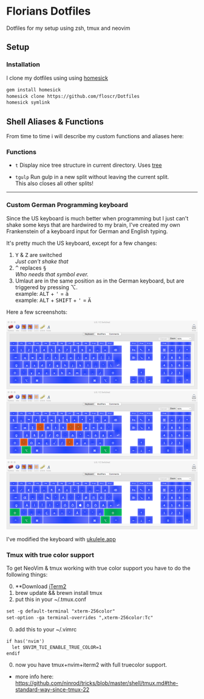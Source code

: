 Florians Dotfiles
=================

Dotfiles for my setup using zsh, tmux and neovim

## Setup

### Installation

I clone my dotfiles using using [homesick]

```bash
gem install homesick
homesick clone https://github.com/floscr/Dotfiles
homesick symlink
```

## Shell Aliases & Functions

From time to time i will describe my custom functions and aliases here:    

### Functions

  + `t`
    Display nice tree structure in current directory.
    Uses [tree](http://mama.indstate.edu/users/ice/tree/)

  + `tgulp`
    Run gulp in a new split without leaving the current split.    
    This also closes all other splits!

* * *

### Custom German Programming keyboard

Since the US keyboard is much better when programming but I just can't shake some keys that are hardwired to my brain, I've created my own Frankenstein of a keyboard input for German and English typing.    

It's pretty much the US keyboard, except for a few changes:    

  1. <kbd>Y</kbd> & <kbd>Z</kbd> are switched    
  *Just can't shake that*
  2. <kbd>^</kbd> replaces <kbd>§</kbd>    
  *Who needs that symbol ever.*
  3. Umlaut are in the same position as in the German keyboard, but are triggered by pressing ⌥.    
  example: <kbd>ALT</kbd> + <kbd>'</kbd> = <kbd>ä</kbd>    
  example: <kbd>ALT</kbd> + <kbd>SHIFT</kbd> + <kbd>'</kbd> = <kbd>Ä</kbd>

Here a few screenshots:

![](./images/keyboard-preview.png)
![](./images/keyboard-preview-alt.png)
![](./images/keyboard-preview-alt-shift.png)

I've modified the keyboard with [ukulele.app](http://scripts.sil.org/cms/scripts/page.php?site_id=nrsi&id=ukelele)

### Tmux with true color support

To get NeoVim & tmux working with true color support you have to do the following things:

0. **Download [iTerm2](https://iterm2.com)
0. brew update && brewn install tmux
0. put this in your ~/.tmux.conf

```txt
set -g default-terminal "xterm-256color"
set-option -ga terminal-overrides ",xterm-256color:Tc"
```

0. add this to your ~/.vimrc

```viml
if has('nvim')
  let $NVIM_TUI_ENABLE_TRUE_COLOR=1
endif
```

0. now you have tmux+nvim+iterm2 with full truecolor support.

* more info here: https://github.com/ninrod/tricks/blob/master/shell/tmux.md#the-standard-way-since-tmux-22

[homesick]: https://github.com/technicalpickles/homesick
